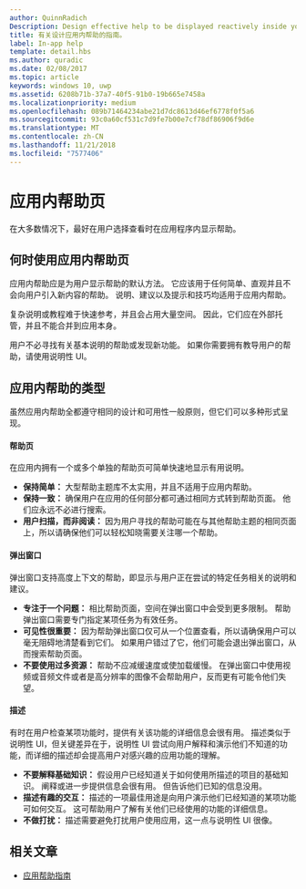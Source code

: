 ```yaml
---
author: QuinnRadich
Description: Design effective help to be displayed reactively inside your app.
title: 有关设计应用内帮助的指南。
label: In-app help
template: detail.hbs
ms.author: quradic
ms.date: 02/08/2017
ms.topic: article
keywords: windows 10, uwp
ms.assetid: 6208b71b-37a7-40f5-91b0-19b665e7458a
ms.localizationpriority: medium
ms.openlocfilehash: 089b71464234abe21d7dc8613d46ef6778f0f5a6
ms.sourcegitcommit: 93c0a60cf531c7d9fe7b00e7cf78df86906f9d6e
ms.translationtype: MT
ms.contentlocale: zh-CN
ms.lasthandoff: 11/21/2018
ms.locfileid: "7577406"
---
```

# <a name="in-app-help-pages"></a>应用内帮助页

在大多数情况下，最好在用户选择查看时在应用程序内显示帮助。

## <a name="when-to-use-in-app-help-pages"></a>何时使用应用内帮助页

应用内帮助应是为用户显示帮助的默认方法。 它应该用于任何简单、直观并且不会向用户引入新内容的帮助。 说明、建议以及提示和技巧均适用于应用内帮助。

复杂说明或教程难于快速参考，并且会占用大量空间。 因此，它们应在外部托管，并且不能合并到应用本身。

用户不必寻找有关基本说明的帮助或发现新功能。 如果你需要拥有教导用户的帮助，请使用说明性 UI。

## <a name="types-of-in-app-help"></a>应用内帮助的类型

虽然应用内帮助全都遵守相同的设计和可用性一般原则，但它们可以多种形式呈现。

#### <a name="help-pages"></a>帮助页

在应用内拥有一个或多个单独的帮助页可简单快速地显示有用说明。

-   **保持简单：** 大型帮助主题库不太实用，并且不适用于应用内帮助。
-   **保持一致：** 确保用户在应用的任何部分都可通过相同方式转到帮助页面。 他们应永远不必进行搜索。
-   **用户扫描，而非阅读：** 因为用户寻找的帮助可能在与其他帮助主题的相同页面上，所以请确保他们可以轻松知晓需要关注哪一个帮助。


#### <a name="popups"></a>弹出窗口

弹出窗口支持高度上下文的帮助，即显示与用户正在尝试的特定任务相关的说明和建议。

-   **专注于一个问题：** 相比帮助页面，空间在弹出窗口中会受到更多限制。 帮助弹出窗口需要专门指定某项任务为有效任务。
-   **可见性很重要：** 因为帮助弹出窗口仅可从一个位置查看，所以请确保用户可以毫无阻碍地清楚看到它们。 如果用户错过了它，他们可能会退出弹出窗口，从而搜索帮助页面。
-   **不要使用过多资源：** 帮助不应减缓速度或使加载缓慢。 在弹出窗口中使用视频或音频文件或者是高分辨率的图像不会帮助用户，反而更有可能令他们失望。

#### <a name="descriptions"></a>描述

有时在用户检查某项功能时，提供有关该功能的详细信息会很有用。 描述类似于说明性 UI，但关键差异在于，说明性 UI 尝试向用户解释和演示他们不知道的功能，而详细的描述却会提高用户对感兴趣的应用功能的理解。

-   **不要解释基础知识：** 假设用户已经知道关于如何使用所描述的项目的基础知识。 阐释或进一步提供信息会很有用。 但告诉他们已知的信息没用。
-   **描述有趣的交互：** 描述的一项最佳用途是向用户演示他们已经知道的某项功能可如何交互。 这可帮助用户了解有关他们已经使用的功能的详细信息。
-   **不做打扰：** 描述需要避免打扰用户使用应用，这一点与说明性 UI 很像。

## <a name="related-articles"></a>相关文章

* [应用帮助指南](guidelines-for-app-help.md)
